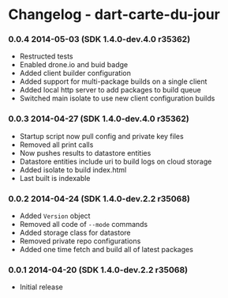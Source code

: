 # Changelog - dart-carte-du-jour

### 0.0.4 2014-05-03 (SDK 1.4.0-dev.4.0 r35362)

- Restructed tests
- Enabled drone.io and buid badge
- Added client builder configuration
- Added support for multi-package builds on a single client
- Added local http server to add packages to build queue
- Switched main isolate to use new client configuration builds

### 0.0.3 2014-04-27 (SDK 1.4.0-dev.4.0 r35362)

- Startup script now pull config and private key files
- Removed all print calls
- Now pushes results to datastore entities
- Datastore entities include uri to build logs on cloud storage
- Added isolate to build index.html
- Last built is indexable

### 0.0.2 2014-04-24 (SDK 1.4.0-dev.2.2 r35068)

- Added `Version` object
- Removed all code of `--mode` commands
- Added storage class for datastore 
- Removed private repo configurations 
- Added one time fetch and build all of latest packages

### 0.0.1 2014-04-20 (SDK 1.4.0-dev.2.2 r35068)

- Initial release